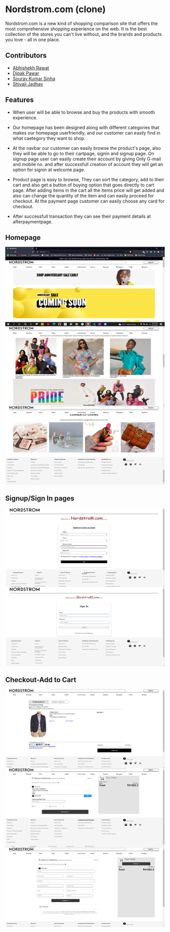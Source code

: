 
# Nordstrom.com (clone)

Nordstrom.com is a new kind of shopping comparison site that offers the most comprehensive shopping experience on the web. It is the best collection of the stores you can't live without, and the brands and products you love - all in one place.


## Contributors

- [Abhishekh Rawat](https://www.github.com/octokatherine)
- [Dipak Pawar](https://www.github.com/octokatherine)
- [Sourav Kumar Sinha](https://www.github.com/octokatherine)
- [Shivaji Jadhav](https://www.github.com/octokatherine)


## Features

- When user will be able to browse and buy the products with smooth experience.

- Our homepage has been designed along with different categories that makes our homepage userfriendly, and our customer can easily find in what caetegory they want to shop.
- At the navbar our customer can easily browse the product's page, also they will be able to go to their cartpage, signin and signup page.
   On signup page user can easily create their account by giving Only G-mail and mobile no. and after successfull creation of account they will get an option for signin at welcome page.
- Product page is easy to browse, They can sort the category, add to their cart and also get a button of buying option that goes directly to cart page.
  After adding items in the cart all the items price will get added and also can change the quantity of the item and can easily proceed for checkout.
  At the payment page customer can easily choose any card for checkout.

- After successfull transaction they can see their payment details at afterpaymentpage.
## Homepage

<img height="250" width="1000" align="center" src="./redmeimges/H.png" alt="itsdipaks" />
<img height="250" width="1000" align="center" src="./redmeimges/h1.png" alt="itsdipaks" />
<img height="250" width="1000" align="center" src="./redmeimges/h2.png" alt="itsdipaks" />

## Signup/Sign In pages

<img height="250" width="1000" align="center" src="./redmeimges/signin.png" alt="itsdipaks" />
<img height="250" width="1000" align="center" src="./redmeimges/sighnup.png" alt="itsdipaks" />

## Checkout-Add to Cart

<img height="250" width="1000" align="center" src="./redmeimges/addtocart.png" alt="itsdipaks" />
<img height="250" width="1000" align="center" src="./redmeimges/proceesd.png" alt="itsdipaks" />
<img height="250" width="1000" align="center" src="./redmeimges/payment.png" alt="itsdipaks" />



